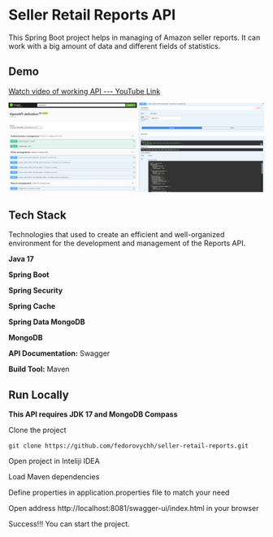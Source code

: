 # Seller Retail Reports API

This Spring Boot project helps in managing of Amazon seller reports. It can work with a big amount of data and different fields of statistics.



## Demo

[Watch video of working API --- YouTube Link](https://www.youtube.com/embed/7ooeL1PQU1Q?si=OUybXtMFl6JrWSrU)

![Swagger UI API demonstration](images/swagger-ui.jpg)


## Tech Stack

Technologies that used to create an efficient and well-organized environment for the development and management of the Reports API.

**Java 17**

**Spring Boot**

**Spring Security**

**Spring Cache**

**Spring Data MongoDB**

**MongoDB**

**API Documentation:** Swagger

**Build Tool:** Maven



## Run Locally

**This API requires JDK 17 and MongoDB Compass**

Clone the project

```
git clone https://github.com/fedorovychh/seller-retail-reports.git
```

Open project in Inteliji IDEA

Load Maven dependencies

Define properties in application.properties file to match your need

Open address http://localhost:8081/swagger-ui/index.html in your browser

Success!!! You can start the project.

